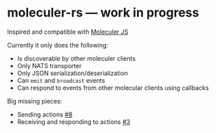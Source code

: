 # moleculer-rs — work in progress

Inspired and compatible with [Moleculer JS](https://github.com/moleculerjs/moleculer)

Currently it only does the following:

- Is discoverable by other moleculer clients
- Only NATS transporter
- Only JSON serialization/deserialization
- Can `emit` and `broadcast` events
- Can respond to events from other molecular clients using callbacks

Big missing pieces:

- Sending actions [#8](https://github.com/primcloud/moleculer-rs/issues/8)
- Receiving and responding to actions [#3](https://github.com/primcloud/moleculer-rs/issues/3)
